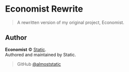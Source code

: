 # Economist Rewrite
> A rewritten version of my original project, Economist.

## Author

**Economist** © [Static](https://github.com/almoststatic).  
Authored and maintained by Static.

> GitHub [@almoststatic](https://github.com/iCrawl)